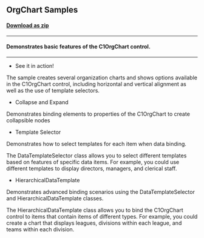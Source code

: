 ## OrgChart Samples
#### [Download as zip](https://downgit.github.io/#/home?url=https://github.com/GrapeCity/ComponentOne-UWP-Samples/tree/master/C1.UWP.OrgChart/VB/OrgChartSamples)
____
#### Demonstrates basic features of the C1OrgChart control.
____

* See it in action!

The sample creates several organization charts and shows options available in the 
C1OrgChart control, including horizontal and vertical alignment as well as the use 
of template selectors.


* Collapse and Expand

Demonstrates binding elements to properties of the C1OrgChart to create collapsible nodes


* Template Selector

Demonstrates how to select templates for each item when data binding.

The DataTemplateSelector class allows you to select different templates based on features 
of specific data items. For example, you could use different templates to display directors, 
managers, and clerical staff.


* HierarchicalDataTemplate

Demonstrates advanced binding scenarios using the DataTemplateSelector and
HierarchicalDataTemplate classes.

The HierarchicalDataTemplate class allows you to bind the C1OrgChart control to items that 
contain items of different types. For example, you could create a chart that displays 
leagues, divisions within each league, and teams within each division.

